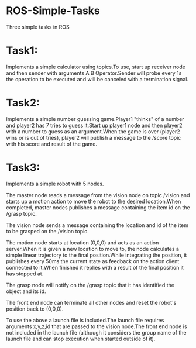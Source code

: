 # ROS-Simple-Tasks
Three simple tasks in ROS


# Task1: 
Implements a simple calculator using topics.To use, start up receiver node and then sender with arguments A B Operator.Sender will probe every 1s the operation to be executed and will be canceled with a termination signal.

# Task2:
Implements a simple number guessing game.Player1 "thinks" of a number and player2 has 7 tries to guess it.Start up player1 node and then player2 with a number to guess as an argument.When the game is over (player2 wins or is out of tries), player2 will publish a message to the /score topic with his score and result of the game.

# Task3:
Implements a simple robot with 5 nodes.

The master node reads a message from the vision node on topic /vision and starts up a motion action to move the robot to the desired location.When completed, master nodes publishes a message containing the item id on the /grasp topic.

The vision node sends a message containing the location and id of the item to be grasped on the /vision topic.

The motion node starts at location (0,0,0) and acts as an action server.When it is given a new location to move to, the node calculates a simple linear trajectory to the final position.While integrating the position, it publishes every 50ms the current state as feedback on the action client connected to it.When finished it replies with a result of the final position it has stopped at.

The grasp node will notify on the /grasp topic that it has identified the object and its id.

The front end node can terminate all other nodes and reset the robot's position back to (0,0,0).

To use the above a launch file is included.The launch file requires arguments x,y,z,id that are passed to the vision node.The front end node is not included in the launch file (although it considers the group name of the launch file and can stop execution when started outside of it).
